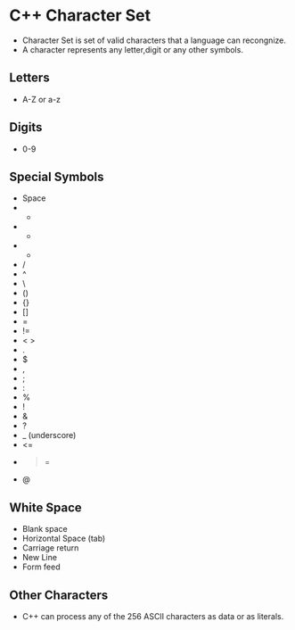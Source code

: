 # C++ Character Set 
 - Character Set is set of valid characters that a language can recongnize.
 - A character represents any letter,digit or any other symbols.

## Letters
 - A-Z or a-z
## Digits
 - 0-9
## Special Symbols
 - Space
 - +
 - -
 - *
 - /
 - ^
 - \
 - ()
 - {}
 - []
 - =
 - !=
 - < >
 - .
 - $
 - ,
 - ;
 - :
 - %
 - !
 - &
 - ?
 - _ (underscore)
 - <=
 - >=
 - @
## White Space
 - Blank space
 - Horizontal Space (tab)
 - Carriage return
 - New Line
 - Form feed
## Other Characters
 - C++ can process any of the 256 ASCII characters as data or as literals.
